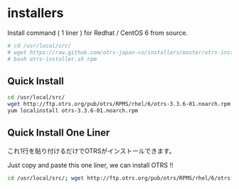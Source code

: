 installers
==========

Install command ( 1 liner ) for Redhat / CentOS 6 from source.

```bash
# cd /usr/local/src/
# wget https://raw.github.com/otrs-japan-co/installers/master/otrs-installer.sh
# bash otrs-installer.sh rpm
```

## Quick Install

```bash
cd /usr/local/src/
wget http://ftp.otrs.org/pub/otrs/RPMS/rhel/6/otrs-3.3.6-01.noarch.rpm
yum localinstall otrs-3.3.6-01.noarch.rpm
```

## Quick Install One Liner

これ1行を貼り付けるだけでOTRSがインストールできます。

Just copy and paste this one liner, we can install OTRS !!

```bash
cd /usr/local/src/; wget http://ftp.otrs.org/pub/otrs/RPMS/rhel/6/otrs-3.3.6-01.noarch.rpm; yum localinstall otrs-3.3.6-01.noarch.rpm
```
